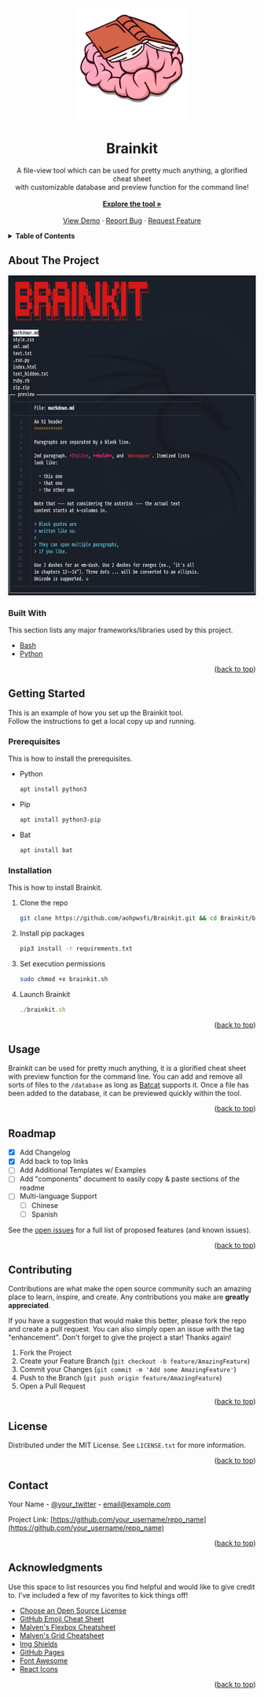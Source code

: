 <div id="top"></div>
<!-- PROJECT LOGO -->
<br />
<div align="center">
  <a href="https://github.com/aohpwsfi/Brainkit">
    <img src="images/brainkit.png" alt="Logo" width="230" height="230">
  </a>

  <h1 align="center">Brainkit</h1>

  <p align="center">
    A file-view tool which can be used for pretty much anything, a glorified cheat sheet <br />with customizable database and preview function for the command line!
    <br /><br />
    <a href="https://github.com/aohpwsfi/Brainkit/tree/main/brainkit"><strong>Explore the tool »</strong></a>
    <br />
    <br />
    <a href="https://github.com/aohpwsfi/Brainkit#about-the-project">View Demo</a>
    ·
    <a href="https://github.com/aohpwsfi/Brainkit/issues">Report Bug</a>
    ·
    <a href="https://github.com/aohpwsfi/Brainkit/issues">Request Feature</a>
  </p>
</div>



<!-- TABLE OF CONTENTS -->
<details>
  <summary><strong>Table of Contents</strong></summary>
  <ol>
    <li>
      <a href="#about-the-project">About The Project</a>
      <ul>
        <li><a href="#built-with">Built With</a></li>
      </ul>
    </li>
    <li>
      <a href="#getting-started">Getting Started</a>
      <ul>
        <li><a href="#prerequisites">Prerequisites</a></li>
        <li><a href="#installation">Installation</a></li>
      </ul>
    </li>
    <li><a href="#usage">Usage</a></li>
    <li><a href="#roadmap">Roadmap</a></li>
    <li><a href="#contributing">Contributing</a></li>
    <li><a href="#license">License</a></li>
    <li><a href="#contact">Contact</a></li>
    <li><a href="#acknowledgments">Acknowledgments</a></li>
  </ol>
</details>



<!-- ABOUT THE PROJECT -->
## About The Project

<img src="images/screenshot.png" alt="Logo" width="650" height="650">

### Built With

This section lists any major frameworks/libraries used by this project.

* [Bash](https://www.gnu.org/software/bash/)
* [Python](https://www.python.org/)

<p align="right">(<a href="#top">back to top</a>)</p>



<!-- GETTING STARTED -->
## Getting Started

This is an example of how you set up the Brainkit tool.<br>
Follow the instructions to get a local copy up and running.

### Prerequisites

This is how to install the prerequisites.
* Python
  ```sh
  apt install python3
  ```
* Pip
  ```sh
  apt install python3-pip
  ```
* Bat
  ```sh
  apt install bat
  ```
  
### Installation

This is how to install Brainkit.

1. Clone the repo
   ```sh
   git clone https://github.com/aohpwsfi/Brainkit.git && cd Brainkit/brainkit
   ```
2. Install pip packages
   ```sh
   pip3 install -r requirements.txt
   ```
3. Set execution permissions
   ```sh
   sudo chmod +x brainkit.sh
   ```
4. Launch Brainkit
   ```js
   ./brainkit.sh
   ```

<p align="right">(<a href="#top">back to top</a>)</p>



<!-- USAGE EXAMPLES -->
## Usage

Brainkit can be used for pretty much anything, it is a glorified cheat sheet with preview function for the command line. 
You can add and remove all sorts of files to the `/database` as long as [Batcat](https://github.com/sharkdp/bat) supports it.
Once a file has been added to the database, it can be previewed quickly within the tool.

<p align="right">(<a href="#top">back to top</a>)</p>



<!-- ROADMAP -->
## Roadmap

- [x] Add Changelog
- [x] Add back to top links
- [ ] Add Additional Templates w/ Examples
- [ ] Add "components" document to easily copy & paste sections of the readme
- [ ] Multi-language Support
    - [ ] Chinese
    - [ ] Spanish

See the [open issues](https://github.com/othneildrew/Best-README-Template/issues) for a full list of proposed features (and known issues).

<p align="right">(<a href="#top">back to top</a>)</p>



<!-- CONTRIBUTING -->
## Contributing

Contributions are what make the open source community such an amazing place to learn, inspire, and create. Any contributions you make are **greatly appreciated**.

If you have a suggestion that would make this better, please fork the repo and create a pull request. You can also simply open an issue with the tag "enhancement".
Don't forget to give the project a star! Thanks again!

1. Fork the Project
2. Create your Feature Branch (`git checkout -b feature/AmazingFeature`)
3. Commit your Changes (`git commit -m 'Add some AmazingFeature'`)
4. Push to the Branch (`git push origin feature/AmazingFeature`)
5. Open a Pull Request

<p align="right">(<a href="#top">back to top</a>)</p>



<!-- LICENSE -->
## License

Distributed under the MIT License. See `LICENSE.txt` for more information.

<p align="right">(<a href="#top">back to top</a>)</p>



<!-- CONTACT -->
## Contact

Your Name - [@your_twitter](https://twitter.com/your_username) - email@example.com

Project Link: [https://github.com/your_username/repo_name](https://github.com/your_username/repo_name)

<p align="right">(<a href="#top">back to top</a>)</p>



<!-- ACKNOWLEDGMENTS -->
## Acknowledgments

Use this space to list resources you find helpful and would like to give credit to. I've included a few of my favorites to kick things off!

* [Choose an Open Source License](https://choosealicense.com)
* [GitHub Emoji Cheat Sheet](https://www.webpagefx.com/tools/emoji-cheat-sheet)
* [Malven's Flexbox Cheatsheet](https://flexbox.malven.co/)
* [Malven's Grid Cheatsheet](https://grid.malven.co/)
* [Img Shields](https://shields.io)
* [GitHub Pages](https://pages.github.com)
* [Font Awesome](https://fontawesome.com)
* [React Icons](https://react-icons.github.io/react-icons/search)

<p align="right">(<a href="#top">back to top</a>)</p>



<!-- MARKDOWN LINKS & IMAGES -->
<!-- https://www.markdownguide.org/basic-syntax/#reference-style-links -->
[contributors-shield]: https://img.shields.io/github/contributors/othneildrew/Best-README-Template.svg?style=for-the-badge
[contributors-url]: https://github.com/othneildrew/Best-README-Template/graphs/contributors
[forks-shield]: https://img.shields.io/github/forks/othneildrew/Best-README-Template.svg?style=for-the-badge
[forks-url]: https://github.com/othneildrew/Best-README-Template/network/members
[stars-shield]: https://img.shields.io/github/stars/othneildrew/Best-README-Template.svg?style=for-the-badge
[stars-url]: https://github.com/othneildrew/Best-README-Template/stargazers
[issues-shield]: https://img.shields.io/github/issues/othneildrew/Best-README-Template.svg?style=for-the-badge
[issues-url]: https://github.com/othneildrew/Best-README-Template/issues
[license-shield]: https://img.shields.io/github/license/othneildrew/Best-README-Template.svg?style=for-the-badge
[license-url]: https://github.com/othneildrew/Best-README-Template/blob/master/LICENSE.txt
[linkedin-shield]: https://img.shields.io/badge/-LinkedIn-black.svg?style=for-the-badge&logo=linkedin&colorB=555
[linkedin-url]: https://linkedin.com/in/othneildrew
[product-screenshot]: images/screenshot.png
